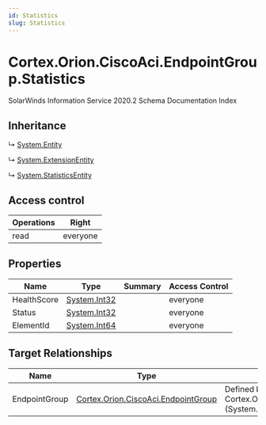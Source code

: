 ```yaml
---
id: Statistics
slug: Statistics
---
```


# Cortex.Orion.CiscoAci.EndpointGroup.Statistics

SolarWinds Information Service 2020.2 Schema Documentation Index

## Inheritance

↳ [System.Entity](./../System/Entity)

↳ [System.ExtensionEntity](./../System/ExtensionEntity)

↳ [System.StatisticsEntity](./../System/StatisticsEntity)

## Access control

| Operations | Right |
| ------ | ------ |
| read | everyone |

## Properties

| Name | Type | Summary | Access Control |
| ------ | ------ | ------ | ------ |
| HealthScore | [System.Int32](https://docs.microsoft.com/en-us/dotnet/api/system.int32) |  | everyone |
| Status | [System.Int32](https://docs.microsoft.com/en-us/dotnet/api/system.int32) |  | everyone |
| ElementId | [System.Int64](https://docs.microsoft.com/en-us/dotnet/api/system.int64) |  | everyone |

## Target Relationships

| Name | Type | Notes |
| ------ | ------ | ------ |
| EndpointGroup | [Cortex.Orion.CiscoAci.EndpointGroup](./../Cortex.Orion.CiscoAci/EndpointGroup) | Defined by relationship Cortex.Orion.CiscoAci.EndpointGroupToStatistics (System.Hosting) |

